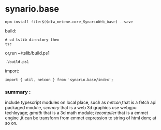 # synario.base

```pwsh
npm install file:$($dfw_netenv.core_SynarioWeb_base) --save 
```
build:
```pwsh
# cd tslib directory then
tsc
```
or,run ~/tslib/build.ps1
```pwsh
.\build.ps1
```
import:
```pwsh
import { util, netcon } from 'synario.base/index';

```

### summary :

  include typescript modules on local place, such as *netcon*,that is a fetch api packaged module, *scenery* that is a web 3d graphics use webgpu techloyage; *gmath* that is a 3d math module; *tecompiler* that is a emmet engine ,it can be transform from emmet expression to string of html dom; at so on.
